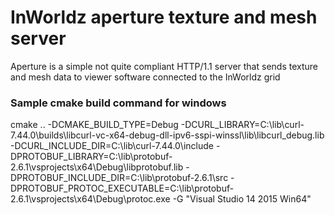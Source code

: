 # InWorldz aperture texture and mesh server

Aperture is a simple not quite compliant HTTP/1.1 server that sends texture and
mesh data to viewer software connected to the InWorldz grid

### Sample cmake build command for windows

cmake .. -DCMAKE_BUILD_TYPE=Debug -DCURL_LIBRARY=C:\lib\curl-7.44.0\builds\libcurl-vc-x64-debug-dll-ipv6-sspi-winssl\lib\libcurl_debug.lib -DCURL_INCLUDE_DIR=C:\lib\curl-7.44.0\include -DPROTOBUF_LIBRARY=C:\lib\protobuf-2.6.1\vsprojects\x64\Debug\libprotobuf.lib -DPROTOBUF_INCLUDE_DIR=C:\lib\protobuf-2.6.1\src -DPROTOBUF_PROTOC_EXECUTABLE=C:\lib\protobuf-2.6.1\vsprojects\x64\Debug\protoc.exe
-G "Visual Studio 14 2015 Win64"
